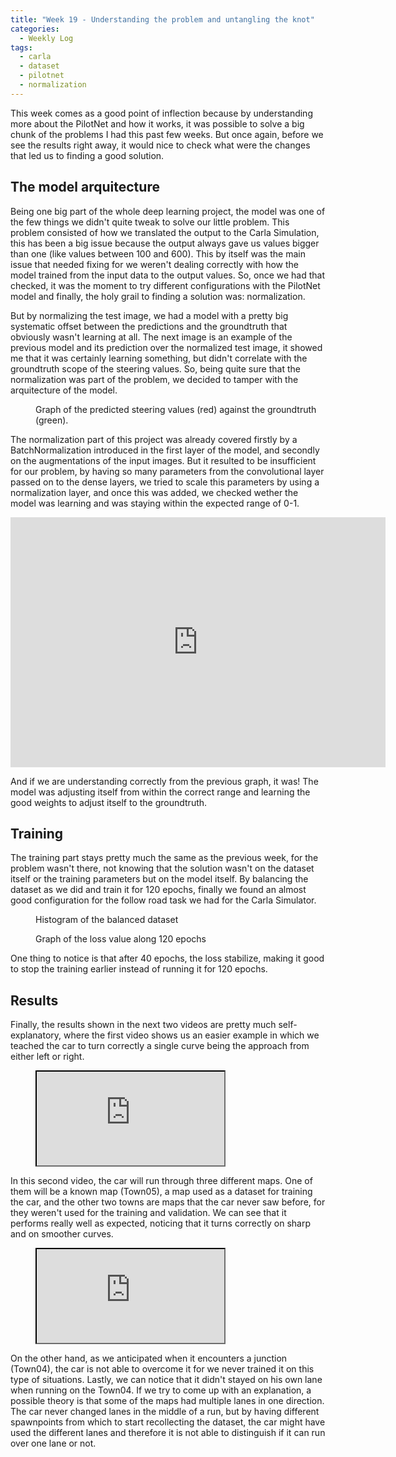 ```yaml
---
title: "Week 19 - Understanding the problem and untangling the knot"
categories:
  - Weekly Log
tags:
  - carla
  - dataset
  - pilotnet
  - normalization
---
```


This week comes as a good point of inflection because by understanding more about the PilotNet and how it works, it was possible to solve a big chunk of the problems I had this past few weeks. But once again, before we see the results right away, it would nice to check what were the changes that led us to finding a good solution.

## The model arquitecture

Being one big part of the whole deep learning project, the model was one of the few things we didn't quite tweak to solve our little problem. This problem consisted of how we translated the output to the Carla Simulation, this has been a big issue because the output always gave us values bigger than one (like values between 100 and 600). This by itself was the main issue that needed fixing for we weren't dealing correctly with how the model trained from the input data to the output values. So, once we had that checked, it was the moment to try different configurations with the PilotNet model and finally, the holy grail to finding a solution was: normalization.

But by normalizing the test image, we had a model with a pretty big systematic offset between the predictions and the groundtruth that obviously wasn't learning at all. The next image is an example of the previous model and its prediction over the normalized test image, it showed me that it was certainly learning something, but didn't correlate with the groundtruth scope of the steering values. So, being quite sure that the normalization was part of the problem, we decided to tamper with the arquitecture of the model.

<figure class="align-center" style="width:100%">
  <img src="{{ site.url }}{{ site.baseurl }}/assets/images/plot_graph_epoch0_prediction_normalized.png" alt="">
  <figcaption>Graph of the predicted steering values (red) against the groundtruth (green).</figcaption>
</figure>

The normalization part of this project was already covered firstly by a BatchNormalization introduced in the first layer of the model, and secondly on the augmentations of the input images. But it resulted to be insufficient for our problem, by having so many parameters from the convolutional layer passed on to the dense layers, we tried to scale this parameters by using a normalization layer, and once this was added, we checked wether the model was learning and was staying within the expected range of 0-1.

<iframe src="https://giphy.com/embed/GeY8aqy8gF3zPcwGH5" width="600" height="400" frameBorder="0" class="align-center" allowFullScreen></iframe>
<p></p>

And if we are understanding correctly from the previous graph, it was! The model was adjusting itself from within the correct range and learning the good weights to adjust itself to the groundtruth.

## Training

The training part stays pretty much the same as the previous week, for the problem wasn't there, not knowing that the solution wasn't on the dataset itself or the training parameters but on the model itself. By balancing the dataset as we did and train it for 120 epochs, finally we found an almost good configuration for the follow road task we had for the Carla Simulator.

<figure class="align-center" style="width:70%">
  <img src="{{ site.url }}{{ site.baseurl }}/assets/images/balanced_235.png" alt="">
  <figcaption>Histogram of the balanced dataset</figcaption>
</figure>

<figure class="align-center" style="width:70%">
  <img src="{{ site.url }}{{ site.baseurl }}/assets/images/epoch_loss_235_good.png" alt="">
  <figcaption>Graph of the loss value along 120 epochs</figcaption>
</figure>

One thing to notice is that after 40 epochs, the loss stabilize, making it good to stop the training earlier instead of running it for 120 epochs.

## Results

Finally, the results shown in the next two videos are pretty much self-explanatory, where the first video shows us an easier example in which we teached the car to turn correctly a single curve being the approach from either left or right.

<figure class="align-center">
    <a href=""><iframe src="https://www.youtube.com/embed/3DyRwm_xttw"></iframe></a>
</figure>

In this second video, the car will run through three different maps. One of them will be a known map (Town05), a map used as a dataset for training the car, and the other two towns are maps that the car never saw before, for they weren't used for the training and validation. We can see that it performs really well as expected, noticing that it turns correctly on sharp and on smoother curves.

<figure class="align-center">
    <a href=""><iframe src="https://www.youtube.com/embed/7jq29fJP9e4"></iframe></a>
</figure>

On the other hand, as we anticipated when it encounters a junction (Town04), the car is not able to overcome it for we never trained it on this type of situations. Lastly, we can notice that it didn't stayed on his own lane when running on the Town04. If we try to come up with an explanation, a possible theory is that some of the maps had multiple lanes in one direction. The car never changed lanes in the middle of a run, but by having different spawnpoints from which to start recollecting the dataset, the car might have used the different lanes and therefore it is not able to distinguish if it can run over one lane or not.